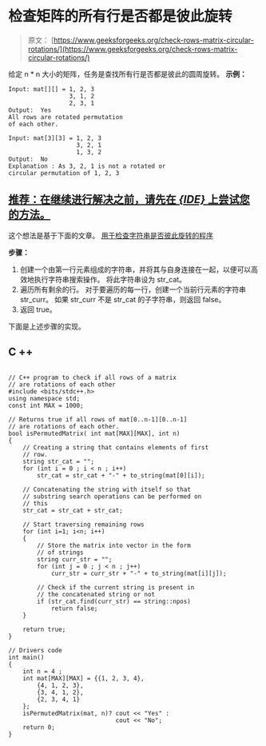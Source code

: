 # 检查矩阵的所有行是否都是彼此旋转

> 原文： [https://www.geeksforgeeks.org/check-rows-matrix-circular-rotations/](https://www.geeksforgeeks.org/check-rows-matrix-circular-rotations/)

给定 n * n 大小的矩阵，任务是查找所有行是否都是彼此的圆周旋转。
**示例：**

```
Input: mat[][] = 1, 2, 3
                 3, 1, 2
                 2, 3, 1
Output:  Yes
All rows are rotated permutation
of each other.

Input: mat[3][3] = 1, 2, 3
                   3, 2, 1
                   1, 3, 2
Output:  No
Explanation : As 3, 2, 1 is not a rotated or 
circular permutation of 1, 2, 3

```

## [推荐：在继续进行解决之前，请先在 ***<u>{IDE}</u>*** 上尝试您的方法。](https://ide.geeksforgeeks.org/)

这个想法是基于下面的文章。
[用于检查字符串是否彼此旋转的程序](https://www.geeksforgeeks.org/a-program-to-check-if-strings-are-rotations-of-each-other/)

**步骤：**

1.  创建一个由第一行元素组成的字符串，并将其与自身连接在一起，以便可以高效地执行字符串搜索操作。 将此字符串设为 str_cat。
2.  遍历所有剩余的行。 对于要遍历的每一行，创建一个当前行元素的字符串 str_curr。 如果 str_curr 不是 str_cat 的子字符串，则返回 false。
3.  返回 true。

下面是上述步骤的实现。

## C ++

```

// C++ program to check if all rows of a matrix 
// are rotations of each other 
#include <bits/stdc++.h> 
using namespace std; 
const int MAX = 1000; 

// Returns true if all rows of mat[0..n-1][0..n-1] 
// are rotations of each other. 
bool isPermutedMatrix( int mat[MAX][MAX], int n) 
{ 
    // Creating a string that contains elements of first 
    // row. 
    string str_cat = ""; 
    for (int i = 0 ; i < n ; i++) 
        str_cat = str_cat + "-" + to_string(mat[0][i]); 

    // Concatenating the string with itself so that 
    // substring search operations can be performed on 
    // this 
    str_cat = str_cat + str_cat; 

    // Start traversing remaining rows 
    for (int i=1; i<n; i++) 
    { 
        // Store the matrix into vector in the form 
        // of strings 
        string curr_str = ""; 
        for (int j = 0 ; j < n ; j++) 
            curr_str = curr_str + "-" + to_string(mat[i][j]); 

        // Check if the current string is present in 
        // the concatenated string or not 
        if (str_cat.find(curr_str) == string::npos) 
            return false; 
    } 

    return true; 
} 

// Drivers code 
int main() 
{ 
    int n = 4 ; 
    int mat[MAX][MAX] = {{1, 2, 3, 4}, 
        {4, 1, 2, 3}, 
        {3, 4, 1, 2}, 
        {2, 3, 4, 1} 
    }; 
    isPermutedMatrix(mat, n)? cout << "Yes" : 
                              cout << "No"; 
    return 0; 
} 

```